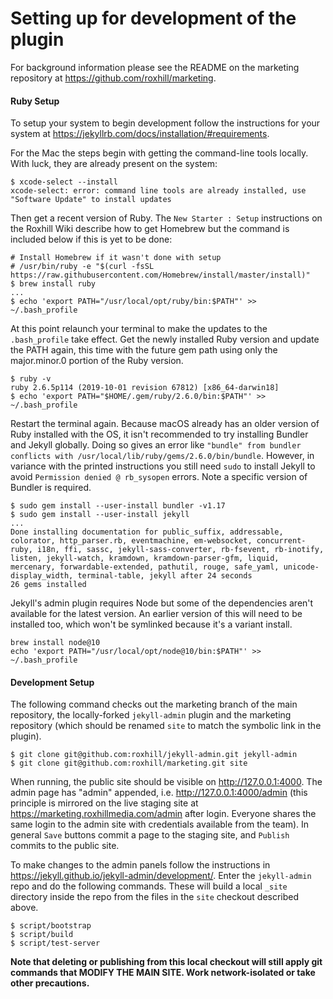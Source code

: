 
# Setting up for development of the plugin

For background information please see the README on the marketing repository at https://github.com/roxhill/marketing.

#### Ruby Setup

To setup your system to begin development follow the instructions for your system at https://jekyllrb.com/docs/installation/#requirements.

For the Mac the steps begin with getting the command-line tools locally. With luck, they are already present on the system:

```
$ xcode-select --install
xcode-select: error: command line tools are already installed, use "Software Update" to install updates
```

Then get a recent version of Ruby. The `New Starter : Setup` instructions on the Roxhill Wiki describe how to get Homebrew but the command is included below if this is yet to be done:

```
# Install Homebrew if it wasn't done with setup
# /usr/bin/ruby -e "$(curl -fsSL https://raw.githubusercontent.com/Homebrew/install/master/install)"
$ brew install ruby
...
$ echo 'export PATH="/usr/local/opt/ruby/bin:$PATH"' >> ~/.bash_profile
```

At this point relaunch your terminal to make the updates to the `.bash_profile` take effect. Get the newly installed Ruby version and update the PATH again, this time with the future gem path using only the major.minor.0 portion of the Ruby version.

```
$ ruby -v
ruby 2.6.5p114 (2019-10-01 revision 67812) [x86_64-darwin18]
$ echo 'export PATH="$HOME/.gem/ruby/2.6.0/bin:$PATH"' >> ~/.bash_profile
```

Restart the terminal again. Because macOS already has an older version of Ruby installed with the OS, it isn't recommended to try installing Bundler and Jekyll globally. Doing so gives an error like `"bundle" from bundler conflicts with /usr/local/lib/ruby/gems/2.6.0/bin/bundle`. However, in variance with the printed instructions you still need `sudo` to install Jekyll to avoid `Permission denied @ rb_sysopen` errors. Note a specific version of Bundler is required.

```
$ sudo gem install --user-install bundler -v1.17
$ sudo gem install --user-install jekyll
...
Done installing documentation for public_suffix, addressable, colorator, http_parser.rb, eventmachine, em-websocket, concurrent-ruby, i18n, ffi, sassc, jekyll-sass-converter, rb-fsevent, rb-inotify, listen, jekyll-watch, kramdown, kramdown-parser-gfm, liquid, mercenary, forwardable-extended, pathutil, rouge, safe_yaml, unicode-display_width, terminal-table, jekyll after 24 seconds
26 gems installed
```

Jekyll's admin plugin requires Node but some of the dependencies aren't available for the latest version. An earlier version of this will need to be installed too, which won't be symlinked because it's a variant install.

```
brew install node@10
echo 'export PATH="/usr/local/opt/node@10/bin:$PATH"' >> ~/.bash_profile
```

#### Development Setup

The following command checks out the marketing branch of the main repository, the locally-forked `jekyll-admin` plugin and the marketing repository (which should be renamed `site` to match the symbolic link in the plugin).

```
$ git clone git@github.com:roxhill/jekyll-admin.git jekyll-admin
$ git clone git@github.com:roxhill/marketing.git site
```

When running, the public site should be visible on http://127.0.0.1:4000. The admin page has "admin" appended, i.e. http://127.0.0.1:4000/admin (this principle is mirrored on the live staging site at https://marketing.roxhillmedia.com/admin after login. Everyone shares the same login to the admin site with credentials available from the team). In general `Save` buttons commit a page to the staging site, and `Publish` commits to the public site.

To make changes to the admin panels follow the instructions in https://jekyll.github.io/jekyll-admin/development/. Enter the `jekyll-admin` repo and do the following commands. These will build a local `_site` directory inside the repo from the files in the `site` checkout described above.

```
$ script/bootstrap
$ script/build
$ script/test-server
```

**Note that deleting or publishing from this local checkout will still apply git commands that MODIFY THE MAIN SITE. Work network-isolated or take other precautions.**
